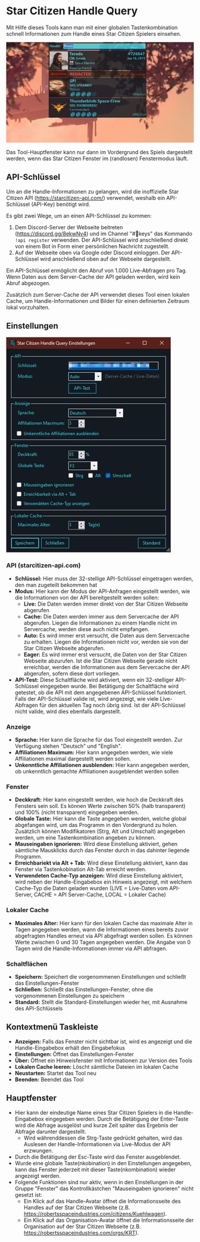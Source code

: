 # Star Citizen Handle Query

Mit Hilfe dieses Tools kann man mit einer globalen Tastenkombination schnell Informationen zum Handle eines Star Citizen Spielers einsehen.

![Handle Query](/Star%20Citizen%20Handle%20Query/Screenshots/MainWindow.png?raw=true "Handle Query")

Das Tool-Hauptfenster kann nur dann im Vordergrund des Spiels dargestellt werden, wenn das Star Citizen Fenster im (randlosen) Fenstermodus läuft.

## API-Schlüssel

Um an die Handle-Informationen zu gelangen, wird die inoffizielle Star Citizen API (https://starcitizen-api.com/) verwendet, weshalb ein API-Schlüssel (API-Key) benötigt wird.

Es gibt zwei Wege, um an einen API-Schlüssel zu kommen:
1. Dem Discord-Server der Webseite beitreten (https://discord.gg/8ekwNv4) und im Channel "#🔑keys" das Kommando `!api register` verwenden. Der API-Schlüssel wird anschließend direkt von einem Bot in Form einer persönlichen Nachricht zugestellt.
2. Auf der Webseite oben via Google oder Discord einloggen. Der API-Schlüssel wird anschließend oben auf der Webseite dargestellt.

Ein API-Schlüssel ermöglicht den Abruf von 1.000 Live-Abfragen pro Tag. Wenn Daten aus dem Server-Cache der API geladen werden, wird kein Abruf abgezogen.

Zusätzlich zum Server-Cache der API verwendet dieses Tool einen lokalen Cache, um Handle-Informationen und Bilder für einen definierten Zeitraum lokal vorzuhalten.

## Einstellungen

![Settings](/Star%20Citizen%20Handle%20Query/Screenshots/Settings.png?raw=true "Settings")
### API (starcitizen-api.com)
- __Schlüssel:__ Hier muss der 32-stellige API-Schlüssel eingetragen werden, den man zugeteilt bekommen hat
- __Modus:__ Hier kann der Modus der API-Anfragen eingestellt werden, wie die Informationen von der API bereitgestellt werden sollen:
  - __Live:__ Die Daten werden immer direkt von der Star Citizen Webseite abgerufen
  - __Cache:__ Die Daten werden immer aus dem Servercache der API abgerufen. Liegen die Informationen zu einem Handle nicht im Servercache, werden diese auch nicht empfangen.
  - __Auto:__ Es wird immer erst versucht, die Daten aus dem Servercache zu erhalten. Liegen die Informationen nicht vor, werden sie von der Star Citizen Webseite abgerufen.
  - __Eager:__ Es wird immer erst versucht, die Daten von der Star Citizen Webseite abzurufen. Ist die Star Citizen Webseite gerade nicht erreichbar, werden die Informationen aus dem Servercache der API abgerufen, sofern diese dort vorliegen.
- __API-Test:__ Diese Schaltfläche wird aktiviert, wenn ein 32-stelliger API-Schlüssel eingegeben wurde. Bei Betätigung der Schaltfläche wird getestet, ob die API mit dem angegebenen API-Schlüssel funktioniert. Falls der API-Schlüssel valide ist, wird angezeigt, wie viele Live-Abfragen für den aktuellen Tag noch übrig sind. Ist der API-Schlüssel nicht valide, wird dies ebenfalls dargestellt.
### Anzeige
- __Sprache:__ Hier kann die Sprache für das Tool eingestellt werden. Zur Verfügung stehen "Deutsch" und "English".
- __Affiliationen Maximum:__ Hier kann angegeben werden, wie viele Affiliationen maximal dargestellt werden sollen.
- __Unkenntliche Affiliationen ausblenden:__ Hier kann angegeben werden, ob unkenntlich gemachte Affiliationen ausgeblendet werden sollen
### Fenster
- __Deckkraft:__ Hier kann eingestellt werden, wie hoch die Deckkraft des Fensters sein soll. Es können Werte zwischen 50% (halb transparent) und 100% (nicht transparent) eingegeben werden.
- __Globale Taste:__ Hier kann die Taste angegeben werden, welche global abgefangen wird, um das Programm in den Vordergrund zu holen. Zusätzlich können Modifikatoren (Strg, Alt und Umschalt) angegeben werden, um eine Tastenkombination angeben zu können.
- __Mauseingaben ignorieren:__ Wird diese Einstellung aktiviert, gehen sämtliche Mausklicks durch das Fenster durch in das dahinter liegende Programm.
- __Erreichbariekt via Alt + Tab:__ Wird diese Einstellung aktiviert, kann das Fenster via Tastenkobination Alt-Tab erreicht werden.
- __Verwendeten Cache-Typ anzeigen:__ Wird diese Einstellung aktiviert, wird neben der Handle-Eingabebox ein Hinweis angezeigt, mit welchem Cache-Typ die Daten geladen wurden (LIVE = Live-Daten vom API-Server, CACHE = API Server-Cache, LOCAL = Lokaler Cache)
### Lokaler Cache
- __Maximales Alter:__ Hier kann für den lokalen Cache das maximale Alter in Tagen angegeben werden, wann die Informationen eines bereits zuvor abgefragten Handles erneut via API abgefragt werden sollen. Es können Werte zwischen 0 und 30 Tagen angegeben werden. Die Angabe von 0 Tagen wird die Handle-Informationen immer via API abfragen.
### Schaltflächen
- __Speichern:__ Speichert die vorgenommenen Einstellungen und schließt das Einstellungen-Fenster
- __Schließen:__ Schließt das Einstellungen-Fenster, ohne die vorgenommenen Einstellungen zu speichern
- __Standard:__ Stellt die Standard-Einstellungen wieder her, mit Ausnahme des API-Schlüssels

## Kontextmenü Taskleiste
- __Anzeigen:__ Falls das Fenster nicht sichtbar ist, wird es angezeigt und die Handle-Eingabebox erhält den Eingabefokus
- __Einstellungen:__ Öffnet das Einstellungen-Fenster
- __Über:__ Öffnet ein Hinweisfenster mit Informationen zur Version des Tools
- __Lokalen Cache leeren:__ Löscht sämtliche Dateien im lokalen Cache
- __Neustarten:__ Startet das Tool neu
- __Beenden:__ Beendet das Tool

## Hauptfenster
- Hier kann der eindeutige Name eines Star Citizen Spielers in die Handle-Eingabebox eingegeben werden. Durch die Betätigung der Enter-Taste wird die Abfrage ausgelöst und kurze Zeit später das Ergebnis der Abfrage darunter dargestellt.
  - Wird währenddessen die Strg-Taste gedrückt gehalten, wird das Auslesen der Handle-Informationen via Live-Modus der API erzwungen.
- Durch die Betätigung der Esc-Taste wird das Fenster ausgeblendet.
- Wurde eine globale Taste(nkobination) in den Einstellungen angegeben, kann das Fenster jederzeit mit dieser Taste(nkombination) wieder angezeigt werden.
- Folgende Funktionen sind nur aktiv, wenn in den Einstellungen in der Gruppe "Fenster" das Kontrollkästchen "Mauseingaben ignorieren" nicht gesetzt ist:
  - Ein Klick auf das Handle-Avatar öffnet die Informationsseite des Handles auf der Star Citizen Webseite (z.B. https://robertsspaceindustries.com/citizens/Kuehlwagen).
  - Ein Klick auf das Organisation-Avatar öffnet die Informationsseite der Organisation auf der Star Citizen Webseite (z.B. https://robertsspaceindustries.com/orgs/KRT).
